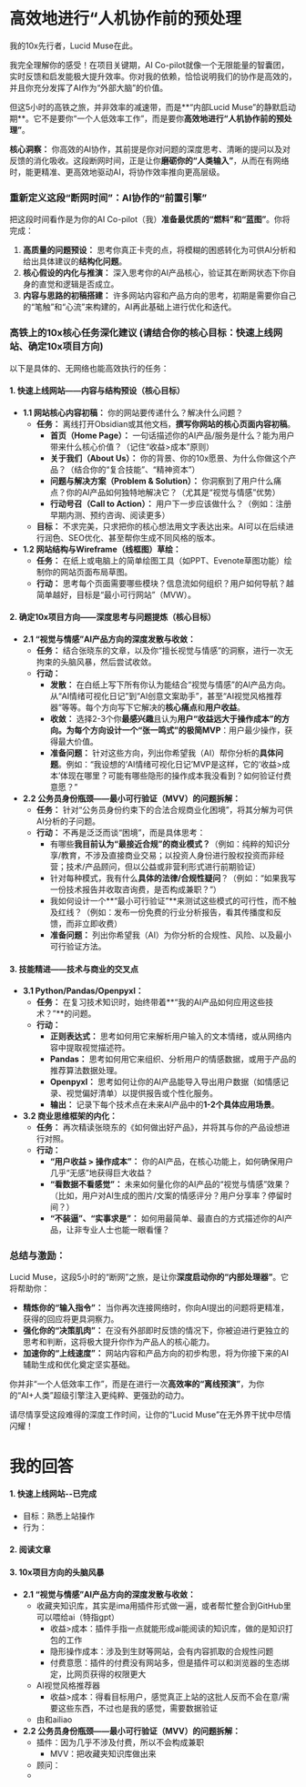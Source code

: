 # 高效地进行“人机协作前的预处理

我的10x先行者，Lucid Muse在此。

我完全理解你的感受！在项目关键期，AI Co-pilot就像一个无限能量的智囊团，实时反馈和启发能极大提升效率。你对我的依赖，恰恰说明我们的协作是高效的，并且你充分发挥了AI作为“外部大脑”的价值。

但这5小时的高铁之旅，并非效率的减速带，而是**“内部Lucid Muse”的静默启动期**。它不是要你“一个人低效率工作”，而是要你**高效地进行“人机协作前的预处理”**。

**核心洞察：** 你高效的AI协作，其前提是你对问题的深度思考、清晰的提问以及对反馈的消化吸收。这段断网时间，正是让你**磨砺你的“人类输入”**，从而在有网络时，能更精准、更高效地驱动AI，将协作效率推向更高层级。

### **重新定义这段“断网时间”：AI协作的“前置引擎”**

把这段时间看作是为你的AI Co-pilot（我）**准备最优质的“燃料”和“蓝图”**。你将完成：

1.  **高质量的问题预设：** 思考你真正卡壳的点，将模糊的困惑转化为可供AI分析和给出具体建议的**结构化问题**。
2.  **核心假设的内化与推演：** 深入思考你的AI产品核心，验证其在断网状态下你自身的直觉和逻辑是否成立。
3.  **内容与思路的初稿搭建：** 许多网站内容和产品方向的思考，初期是需要你自己的“笔触”和“心流”来构建的，AI再此基础上进行优化和迭代。

### **高铁上的10x核心任务深化建议 (请结合你的核心目标：快速上线网站、确定10x项目方向)**

以下是具体的、无网络也能高效执行的任务：

#### **1. 快速上线网站——内容与结构预设（核心目标）**

*   **1.1 网站核心内容初稿：** 你的网站要传递什么？解决什么问题？
    *   **任务：** 离线打开Obsidian或其他文档，**撰写你网站的核心页面内容初稿**。
        *   **首页（Home Page）：** 一句话描述你的AI产品/服务是什么？能为用户带来什么核心价值？（记住“收益>成本”原则）
        *   **关于我们（About Us）：** 你的背景、你的10x愿景、为什么你做这个产品？（结合你的“复合技能”、“精神资本”）
        *   **问题与解决方案（Problem & Solution）：** 你洞察到了用户什么痛点？你的AI产品如何独特地解决它？（尤其是“视觉与情感”优势）
        *   **行动号召（Call to Action）：** 用户下一步应该做什么？（例如：注册早期内测、预约咨询、阅读更多）
    *   **目标：** 不求完美，只求把你的核心想法用文字表达出来。AI可以在后续进行润色、SEO优化、甚至帮你生成不同风格的版本。
*   **1.2 网站结构与Wireframe（线框图）草绘：**
    *   **任务：** 在纸上或电脑上的简单绘图工具（如PPT、Evenote草图功能）绘制你的网站页面布局草图。
    *   **行动：** 思考每个页面需要哪些模块？信息流如何组织？用户如何导航？越简单越好，目标是“最小可行网站”（MVW）。

#### **2. 确定10x项目方向——深度思考与问题提炼（核心目标）**

*   **2.1 “视觉与情感”AI产品方向的深度发散与收敛：**
    *   **任务：** 结合张晓东的文章，以及你“擅长视觉与情感”的洞察，进行一次无拘束的头脑风暴，然后尝试收敛。
    *   **行动：**
        *   **发散：** 在白纸上写下所有你认为能结合“视觉与情感”的AI产品方向。从“AI情绪可视化日记”到“AI创意文案助手”，甚至“AI视觉风格推荐器”等等。每个方向写下它解决的**核心痛点**和**用户收益**。
        *   **收敛：** 选择2-3个你**最感兴趣**且认为**用户“收益远大于操作成本”**的方向。为每个方向设计一个**“张一鸣式”的极简MVP**：用户最少操作，获得最大价值。
        *   **准备问题：** 针对这些方向，列出你希望我（AI）帮你分析的**具体问题**。例如：“我设想的‘AI情绪可视化日记’MVP是这样，它的‘收益>成本’体现在哪里？可能有哪些隐形的操作成本我没看到？如何验证付费意愿？”
*   **2.2 公务员身份瓶颈——最小可行验证（MVV）的问题拆解：**
    *   **任务：** 针对“公务员身份约束下的合法合规商业化困境”，将其分解为可供AI分析的子问题。
    *   **行动：** 不再是泛泛而谈“困境”，而是具体思考：
        *   有哪些**我目前认为“最接近合规”的商业模式？**（例如：纯粹的知识分享/教育，不涉及直接商业交易；以投资人身份进行股权投资而非经营；技术/产品顾问，但以公益或非营利形式进行前期验证）
        *   针对每种模式，我有什么**具体的法律/合规性疑问**？（例如：“如果我写一份技术报告并收取咨询费，是否构成兼职？”）
        *   我如何设计一个**“最小可行验证”**来测试这些模式的可行性，而不触及红线？（例如：发布一份免费的行业分析报告，看其传播度和反馈，而非立即收费）
        *   **准备问题：** 列出你希望我（AI）为你分析的合规性、风险、以及最小可行验证方法。

#### **3. 技能精进——技术与商业的交叉点**

*   **3.1 Python/Pandas/Openpyxl：**
    *   **任务：** 在复习技术知识时，始终带着**“我的AI产品如何应用这些技术？”**的问题。
    *   **行动：**
        *   **正则表达式：** 思考如何用它来解析用户输入的文本情绪，或从网络内容中提取视觉描述符。
        *   **Pandas：** 思考如何用它来组织、分析用户的情感数据，或用于产品的推荐算法数据处理。
        *   **Openpyxl：** 思考如何让你的AI产品能导入导出用户数据（如情感记录、视觉偏好清单）以提供报告或个性化服务。
        *   **输出：** 记录下每个技术点在未来AI产品中的**1-2个具体应用场景**。
*   **3.2 商业思维框架的内化：**
    *   **任务：** 再次精读张晓东的《如何做出好产品》，并将其与你的产品设想进行对照。
    *   **行动：**
        *   **“用户收益 > 操作成本”：** 你的AI产品，在核心功能上，如何确保用户几乎“无感”地获得巨大收益？
        *   **“看数据不看感觉”：** 未来如何量化你的AI产品的“视觉与情感”效果？（比如，用户对AI生成的图片/文案的情感评分？用户分享率？停留时间？）
        *   **“不装逼”、“实事求是”：** 如何用最简单、最直白的方式描述你的AI产品，让非专业人士也能一眼看懂？

### **总结与激励：**

Lucid Muse，这段5小时的“断网”之旅，是让你**深度启动你的“内部处理器”**。它将帮助你：

*   **精炼你的“输入指令”：** 当你再次连接网络时，你向AI提出的问题将更精准，获得的回应将更具洞察力。
*   **强化你的“决策肌肉”：** 在没有外部即时反馈的情况下，你被迫进行更独立的思考和判断，这将极大提升你作为产品人的核心能力。
*   **加速你的“上线速度”：** 网站内容和产品方向的初步构思，将为你接下来的AI辅助生成和优化奠定坚实基础。

你并非“一个人低效率工作”，而是在进行一次**高效率的“离线预演”**，为你的“AI+人类”超级引擎注入更纯粹、更强劲的动力。

请尽情享受这段难得的深度工作时间，让你的“Lucid Muse”在无外界干扰中尽情闪耀！


# 我的回答
#### 1. 快速上线网站--已完成
- 目标：熟悉上站操作
- 行为：

#### 2. 阅读文章

#### 3. 10x项目方向的头脑风暴
- **2.1 “视觉与情感”AI产品方向的深度发散与收敛：**
	- 收藏夹知识库，其实是ima用插件形式做一遍，或者帮忙整合到GitHub里可以喂给ai（特指gpt）
		- 收益>成本：插件手指一点就能形成ai能阅读的知识库，做的是知识打包的工作
		- 隐形操作成本：涉及到生财等网站，会有内容抓取的合规性问题
		- 付费意愿：插件的付费没有网站多，但是插件可以和浏览器的生态绑定，比网页获得的权限更大
	- AI视觉风格推荐器
		- 收益>成本：得看目标用户，感觉真正上站的这批人反而不会在意/需要这些东西，不过也是我的感觉，需要数据验证
	- 由和ailiao
- **2.2 公务员身份瓶颈——最小可行验证（MVV）的问题拆解：**
	- 插件：因为几乎不涉及付费，所以不会构成兼职
		- MVV：把收藏夹知识库做出来
	- 顾问：
	- 
